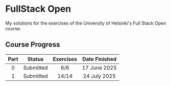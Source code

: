 # FullStack Open

My solutions for the exercises of the University of Helsinki's Full Stack Open course.

## Course Progress

| Part  |   Status    | Exercises | Date Finished |
| :---: | :---------: | :-------: | :-----------: |
| 0 | Submitted | 6/6 | 17 June 2025 |
| 1 | Submitted | 14/14 | 24 July 2025 |
